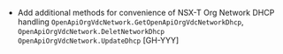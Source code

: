 * Add additional methods for convenience of NSX-T Org Network DHCP handling
  `OpenApiOrgVdcNetwork.GetOpenApiOrgVdcNetworkDhcp`, `OpenApiOrgVdcNetwork.DeletNetworkDhcp`
  `OpenApiOrgVdcNetwork.UpdateDhcp` [GH-YYY]
